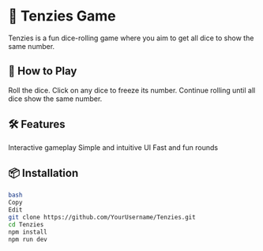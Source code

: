 # 🎲 Tenzies Game

Tenzies is a fun dice-rolling game where you aim to get all dice to show the same number.

## 🚀 How to Play

Roll the dice.
Click on any dice to freeze its number.
Continue rolling until all dice show the same number.

## 🛠️ Features

Interactive gameplay
Simple and intuitive UI
Fast and fun rounds

## 📦 Installation

```bash
bash
Copy
Edit
git clone https://github.com/YourUsername/Tenzies.git
cd Tenzies
npm install
npm run dev

```
